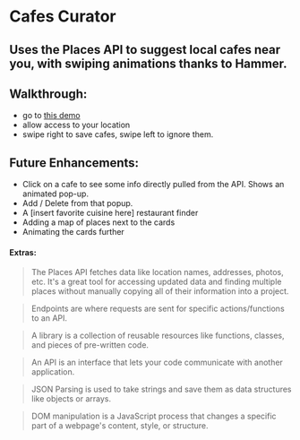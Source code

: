 # Cafes Curator

## Uses the Places API to suggest local cafes near you, with swiping animations thanks to Hammer.

## Walkthrough:

- go to [this demo](https://ishan-karpe.github.io/Cafes-Curator/)
- allow access to your location
- swipe right to save cafes, swipe left to ignore them.

## Future Enhancements:

- Click on a cafe to see some info directly pulled from the API. Shows an animated pop-up.
- Add / Delete from that popup.
- A [insert favorite cuisine here] restaurant finder
- Adding a map of places next to the cards
- Animating the cards further

#### Extras:

> The Places API fetches data like location names, addresses, photos, etc. It's a great tool for accessing updated data and finding multiple places without manually copying all of their information into a project.

> Endpoints are where requests are sent for specific actions/functions to an API.

> A library is a collection of reusable resources like functions, classes, and pieces of pre-written code.

> An API is an interface that lets your code communicate with another application.

> JSON Parsing is used to take strings and save them as data structures like objects or arrays.

> DOM manipulation is a JavaScript process that changes a specific part of a webpage's content, style, or structure.
